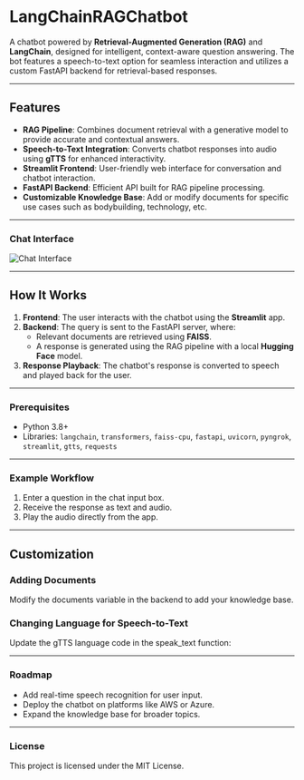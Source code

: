 # LangChainRAGChatbot

A chatbot powered by **Retrieval-Augmented Generation (RAG)** and **LangChain**, designed for intelligent, context-aware question answering. The bot features a speech-to-text option for seamless interaction and utilizes a custom FastAPI backend for retrieval-based responses.

---

## Features

- **RAG Pipeline**: Combines document retrieval with a generative model to provide accurate and contextual answers.
- **Speech-to-Text Integration**: Converts chatbot responses into audio using **gTTS** for enhanced interactivity.
- **Streamlit Frontend**: User-friendly web interface for conversation and chatbot interaction.
- **FastAPI Backend**: Efficient API built for RAG pipeline processing.
- **Customizable Knowledge Base**: Add or modify documents for specific use cases such as bodybuilding, technology, etc.

---

### Chat Interface
![Chat Interface](./screenshots/chat_interface.png)

---

## How It Works

1. **Frontend**: The user interacts with the chatbot using the **Streamlit** app.
2. **Backend**: The query is sent to the FastAPI server, where:
   - Relevant documents are retrieved using **FAISS**.
   - A response is generated using the RAG pipeline with a local **Hugging Face** model.
3. **Response Playback**: The chatbot's response is converted to speech and played back for the user.

---

### Prerequisites
- Python 3.8+
- Libraries: `langchain`, `transformers`, `faiss-cpu`, `fastapi`, `uvicorn`, `pyngrok`, `streamlit`, `gtts`, `requests`

---

### Example Workflow
1. Enter a question in the chat input box.
2. Receive the response as text and audio.
3. Play the audio directly from the app.

---

## Customization
### Adding Documents
Modify the documents variable in the backend to add your knowledge base.

### Changing Language for Speech-to-Text
Update the gTTS language code in the speak_text function:

---

### Roadmap
- Add real-time speech recognition for user input.
- Deploy the chatbot on platforms like AWS or Azure.
- Expand the knowledge base for broader topics. 

---

### License
This project is licensed under the MIT License.